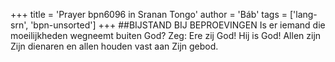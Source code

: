 +++
title = 'Prayer bpn6096 in Sranan Tongo'
author = 'Báb'
tags = ['lang-srn', 'bpn-unsorted']
+++
##BIJSTAND BIJ BEPROEVINGEN 
Is er iemand die moeilijkheden wegneemt buiten God? Zeg: Ere zij God! Hij is God! Allen zijn Zijn dienaren en allen houden vast aan Zijn gebod.
